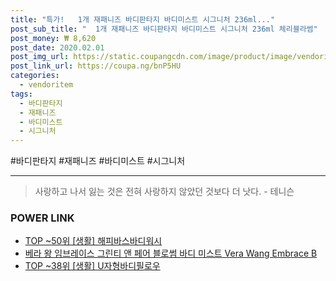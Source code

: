 ```yaml
--- 
title: "특가!   1개 재패니즈 바디판타지 바디미스트 시그니처 236ml..." 
post_sub_title: "  1개 재패니즈 바디판타지 바디미스트 시그니처 236ml 체리블라썸" 
post_money: ₩ 8,620 
post_date: 2020.02.01 
post_img_url: https://static.coupangcdn.com/image/product/image/vendoritem/2016/06/16/3000036699/fa88812e-ed4f-4f0f-b857-a92b4f923218.jpg 
post_link_url: https://coupa.ng/bnP5HU 
categories: 
  - vendoritem 
tags: 
  - 바디판타지 
  - 재패니즈 
  - 바디미스트 
  - 시그니처 
--- 
```

  #바디판타지 #재패니즈 #바디미스트 #시그니처 
<hr> 

> 사랑하고 나서 잃는 것은 전혀 사랑하지 않았던 것보다 더 낫다. - 테니슨 


### POWER LINK

* <a href="https://blog.naver.com/an0733/221792204762" target="_blank"> TOP ~50위 [생활] 해피바스바디워시</a>
* <a href="https://blog.naver.com/fasyy4321/221789668252" target="_blank">베라 왕 임브레이스 그린티 앤 페어 블로썸 바디 미스트 Vera Wang Embrace B</a>
* <a href="https://blog.naver.com/fasyy4321/221777377016" target="_blank"> TOP ~38위 [생활] U자형바디필로우</a>
